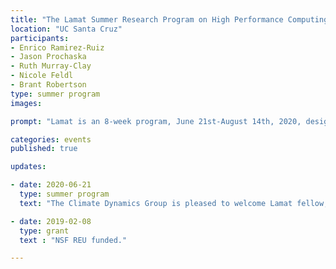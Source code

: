 ```yaml
---
title: "The Lamat Summer Research Program on High Performance Computing in Astrophysics"
location: "UC Santa Cruz"
participants:
- Enrico Ramirez-Ruiz 
- Jason Prochaska
- Ruth Murray-Clay
- Nicole Feldl
- Brant Robertson
type: summer program
images:

prompt: "Lamat is an 8-week program, June 21st-August 14th, 2020, designed to introduce students to astrophysical research methods and tools through original projects in computational astrophysics. The program targets science and engineering undergraduates currently enrolled in California community colleges."

categories: events
published: true

updates:

- date: 2020-06-21
  type: summer program
  text: "The Climate Dynamics Group is pleased to welcome Lamat fellow, Emiliia Dyrenkova."

- date: 2019-02-08
  type: grant
  text : "NSF REU funded."

---
```



